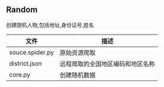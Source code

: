 ## Random

创建随机人物,包括地址,身份证号,姓名  

文件 | 描述
--- | ---
souce.spider.py | 原始资源爬取
district.json | 远程爬取的全国地区编码和地区名称
core.py | 创建随机数据
